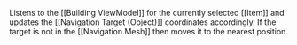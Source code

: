 Listens to the [[Building ViewModel]] for the currently selected [[Item]] and updates the [[Navigation Target (Object)]] coordinates accordingly. If the target is not in the [[Navigation Mesh]] then moves it to the nearest position.